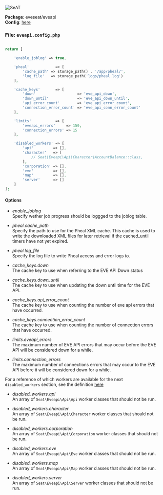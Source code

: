 ![SeAT](http://i.imgur.com/aPPOxSK.png)

**Package**: eveseat/eveapi  
**Config**: [here](https://github.com/eveseat/eveapi/tree/master/src/Config)

### File: `eveapi.config.php`

```php

return [

    'enable_joblog' => true,

    'pheal'            => [
        'cache_path' => storage_path() . '/app/pheal/',
        'log_file'   => storage_path('logs/pheal.log')
    ],

    'cache_keys'       => [
        'down'                   => 'eve_api_down',
        'down_until'             => 'eve_api_down_until',
        'api_error_count'        => 'eve_api_error_count',
        'connection_error_count' => 'eve_api_conn_error_count'
    ],

    'limits'           => [
        'eveapi_errors'     => 150,
        'connection_errors' => 15
    ],

    'disabled_workers' => [
        'api'         => [],
        'character'   => [
            // Seat\Eveapi\Api\Character\AccountBalance::class,
        ],
        'corporation' => [],
        'eve'         => [],
        'map'         => [],
        'server'      => []
    ]
];
```

#### Options
* *enable_joblog*  
Specify wether job progress should be loggged to the joblog table.

* *pheal.cache_path*  
Specify the path to use for the Pheal XML cache. This cache is used to write the downloaded XML files for later retrieval if the cached_until timers have not yet expired.

* *pheal.log_file*  
Specify the log file to write Pheal access and error logs to.

* *cache_keys.down*  
The cache key to use when referring to the EVE API Down status

* *cache_keys.down_until*  
The cache key to use when updating the down until time for the EVE API.

* *cache_keys.api_error_count*  
The cache key to use when counting the number of eve api errors that have occurred.

* *cache_keys.connection_error_count*  
The cache key to use when counting the number of connection errors that have occurred.

* *limits.eveapi_errors*  
The maximum number of EVE API errors that may occur before the EVE API will be considered down for a while.

* *limits.connection_errors*  
The maximum number of connections errors that may occur to the EVE API before it will be considered down for a while.

For a reference of which workers are available for the next `disabled_workers` section, see the definition [here](https://github.com/eveseat/eveapi/blob/master/src/Config/eveapi.workers.php)

* *disabled_workers.api*  
An array of `Seat\Eveapi\Api\Api` worker classes that should not be run.

* *disabled_workers.character*  
An array of `Seat\Eveapi\Api\Character` worker classes that should not be run.

* *disabled_workers.corporation*  
An array of `Seat\Eveapi\Api\Corporation` worker classes that should not be run.

* *disabled_workers.eve*  
An array of `Seat\Eveapi\Api\Eve` worker classes that should not be run.

* *disabled_workers.map*  
An array of `Seat\Eveapi\Api\Map` worker classes that should not be run.

* *disabled_workers.server*  
An array of `Seat\Eveapi\Api\Server` worker classes that should not be run.
